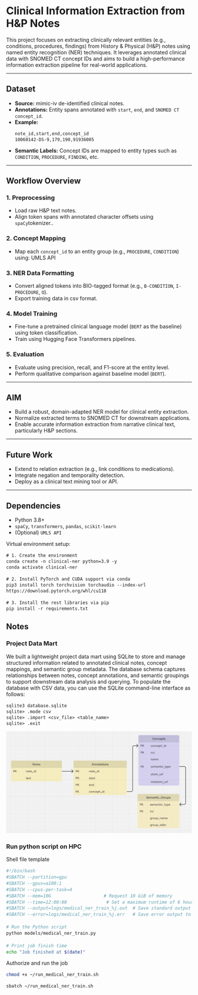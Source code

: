 # Clinical Information Extraction from H&P Notes

This project focuses on extracting clinically relevant entities (e.g., conditions, procedures, findings) from History & Physical (H&P) notes using named entity recognition (NER) techniques. It leverages annotated clinical data with SNOMED CT concept IDs and aims to build a high-performance information extraction pipeline for real-world applications.

---

## Dataset
- **Source:** mimic-iv de-identified clinical notes.
- **Annotations:** Entity spans annotated with `start`, `end`, and `SNOMED CT concept_id`.
- **Example:**
  ```
  note_id,start,end,concept_id
  10060142-DS-9,179,190,91936005
  ```
- **Semantic Labels:** Concept IDs are mapped to entity types such as `CONDITION`, `PROCEDURE`, `FINDING`, etc.

---

## Workflow Overview

### 1. **Preprocessing**
- Load raw H&P text notes.
- Align token spans with annotated character offsets using `spaCy`tokenizer..

### 2. **Concept Mapping**
- Map each `concept_id` to an entity group (e.g., `PROCEDURE`, `CONDITION`) using: UMLS API

### 3. **NER Data Formatting**
- Convert aligned tokens into BIO-tagged format (e.g., `B-CONDITION`, `I-PROCEDURE`, `O`).
- Export training data in csv format.

### 4. **Model Training**
- Fine-tune a pretrained clinical language model (`BERT` as the baseline) using token classification.
- Train using Hugging Face Transformers pipelines.

### 5. **Evaluation**
- Evaluate using precision, recall, and F1-score at the entity level.
- Perform qualitative comparison against baseline model (`BERT`).

---

## AIM

- Build a robust, domain-adapted NER model for clinical entity extraction.
- Normalize extracted terms to SNOMED CT for downstream applications.
- Enable accurate information extraction from narrative clinical text, particularly H&P sections.

---

## Future Work

- Extend to relation extraction (e.g., link conditions to medications).
- Integrate negation and temporality detection.
- Deploy as a clinical text mining tool or API.

---

## Dependencies

- Python 3.8+
- `spaCy`, `transformers`, `pandas`, `scikit-learn`
- (Optional) `UMLS API`

Virtual environment setup:
```
# 1. Create the environment
conda create -n clinical-ner python=3.9 -y
conda activate clinical-ner

# 2. Install PyTorch and CUDA support via conda
pip3 install torch torchvision torchaudio --index-url https://download.pytorch.org/whl/cu118

# 3. Install the rest libraries via pip
pip install -r requirements.txt
```


## Notes

### Project Data Mart

We built a lightweight project data mart using SQLite to store and manage structured information related to annotated clinical notes, concept mappings, and semantic group metadata. The database schema captures relationships between notes, concept annotations, and semantic groupings to support downstream data analysis and querying. To populate the database with CSV data, you can use the SQLite command-line interface as follows:
```
sqlite3 database.sqlite
sqlite> .mode csv
sqlite> .import <csv_file> <table_name>
sqlite> .exit
```

![alt text](figures/schema.png)

### Run python script on HPC

Shell file template
```sh
#!/bin/bash
#SBATCH --partition=gpu
#SBATCH --gpus=a100:1
#SBATCH --cpus-per-task=4
#SBATCH --mem=10G                    # Request 10 GiB of memory
#SBATCH --time=12:00:00               # Set a maximum runtime of 6 hours
#SBATCH --output=logs/medical_ner_train_%j.out  # Save standard output to log file
#SBATCH --error=logs/medical_ner_train_%j.err   # Save error output to log file

# Run the Python script
python models/medical_ner_train.py

# Print job finish time
echo "Job finished at $(date)"
```

Authorize and run the job
```sh
chmod +x ~/run_medical_ner_train.sh
```
```sh
sbatch ~/run_medical_ner_train.sh
```
